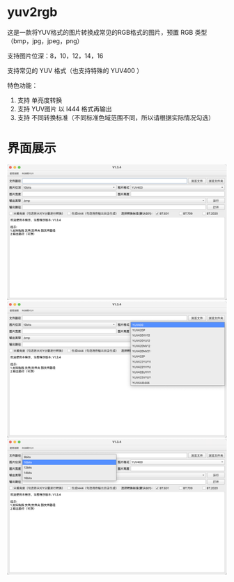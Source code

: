 # yuv2rgb
这是一款将YUV格式的图片转换成常见的RGB格式的图片，预置 RGB 类型（bmp，jpg，jpeg，png）

支持图片位深：8，10，12，14，16

支持常见的 YUV 格式（也支持特殊的 YUV400 ）


特色功能：
1. 支持 单亮度转换
2. 支持 YUV图片 以 I444 格式再输出
3. 支持 不同转换标准（不同标准色域范围不同，所以请根据实际情况勾选）

# 界面展示
![image](./image/gui.png)
![image](./image/format.png)
![image](./image/bits.png)
